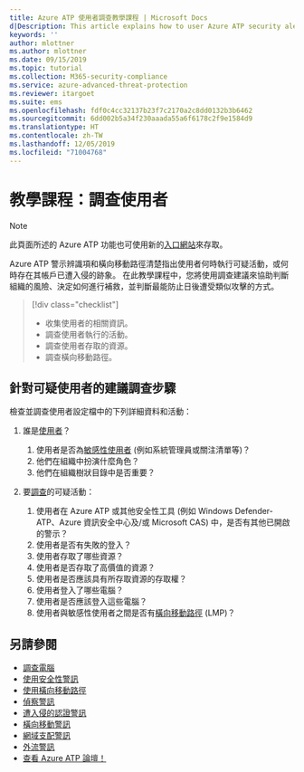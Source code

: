 ```yaml
---
title: Azure ATP 使用者調查教學課程 | Microsoft Docs
d|Description: This article explains how to user Azure ATP security alerts to investigate a suspicious user.
keywords: ''
author: mlottner
ms.author: mlottner
ms.date: 09/15/2019
ms.topic: tutorial
ms.collection: M365-security-compliance
ms.service: azure-advanced-threat-protection
ms.reviewer: itargoet
ms.suite: ems
ms.openlocfilehash: fdf0c4cc32137b23f7c2170a2c8dd0132b3b6462
ms.sourcegitcommit: 6dd002b5a34f230aaada55a6f6178c2f9e1584d9
ms.translationtype: HT
ms.contentlocale: zh-TW
ms.lasthandoff: 12/05/2019
ms.locfileid: "71004768"
---
```

# <a name="tutorial-investigate-a-user"></a>教學課程：調查使用者

> [!NOTE]
> 此頁面所述的 Azure ATP 功能也可使用新的[入口網站](https://portal.cloudappsecurity.com)來存取。

Azure ATP 警示辨識項和橫向移動路徑清楚指出使用者何時執行可疑活動，或何時存在其帳戶已遭入侵的跡象。 在此教學課程中，您將使用調查建議來協助判斷組織的風險、決定如何進行補救，並判斷最能防止日後遭受類似攻擊的方式。  

> [!div class="checklist"]
> * 收集使用者的相關資訊。
> * 調查使用者執行的活動。
> * 調查使用者存取的資源。
> * 調查橫向移動路徑。

## <a name="recommended-investigation-steps-for-suspicious-users"></a>針對可疑使用者的建議調查步驟

檢查並調查使用者設定檔中的下列詳細資料和活動：

1. 誰是[使用者](entity-profiles.md)？
     1. 使用者是否為[敏感性使用者](sensitive-accounts.md) (例如系統管理員或關注清單等)？  
     2. 他們在組織中扮演什麼角色？
     3. 他們在組織樹狀目錄中是否重要？

2. 要[調查](investigate-entity.md)的可疑活動：
     1. 使用者在 Azure ATP 或其他安全性工具 (例如 Windows Defender-ATP、Azure 資訊安全中心及/或 Microsoft CAS) 中，是否有其他已開啟的警示？
     2. 使用者是否有失敗的登入？
     3. 使用者存取了哪些資源？  
     4. 使用者是否存取了高價值的資源？  
     5. 使用者是否應該具有所存取資源的存取權？  
     6. 使用者登入了哪些電腦？ 
     7. 使用者是否應該登入這些電腦？
     8. 使用者與敏感性使用者之間是否有[橫向移動路徑](use-case-lateral-movement-path.md) (LMP)？


## <a name="see-also"></a>另請參閱

- [調查電腦](investigate-a-computer.md)
- [使用安全性警訊](working-with-suspicious-activities.md)
- [使用橫向移動路徑](use-case-lateral-movement-path.md)
- [偵察警訊](atp-reconnaissance-alerts.md)
- [遭入侵的認證警訊](atp-compromised-credentials-alerts.md)
- [橫向移動警訊](atp-lateral-movement-alerts.md)
- [網域支配警訊](atp-domain-dominance-alerts.md)
- [外流警訊](atp-exfiltration-alerts.md)
- [查看 Azure ATP 論壇！](https://aka.ms/azureatpcommunity)

